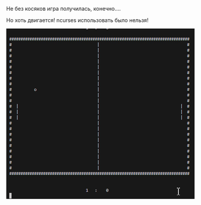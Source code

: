 Не без косяков игра получилась, конечно....

Но хоть двигается! ncurses использовать было нельзя!

![alt text](09.08.2024_22.44.38_REC-ezgif.com-video-to-gif-converter.gif)